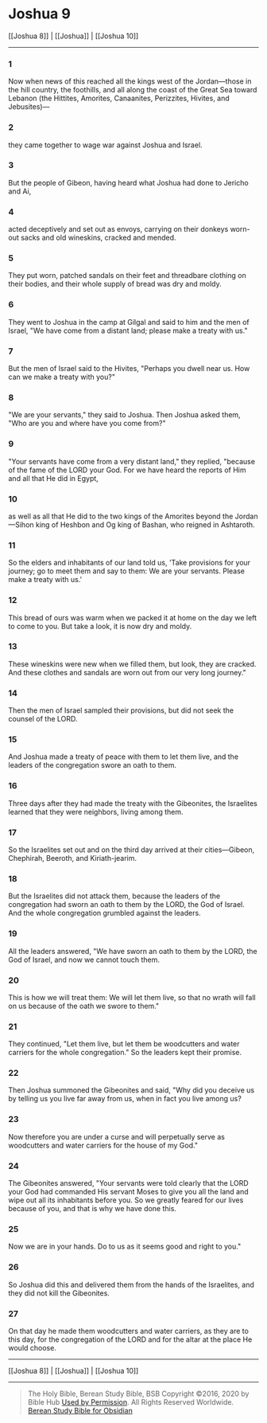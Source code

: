 # Joshua 9

[[Joshua 8]] | [[Joshua]] | [[Joshua 10]]

---

### 1
Now when news of this reached all the kings west of the Jordan—those in the hill country, the foothills, and all along the coast of the Great Sea toward Lebanon (the Hittites, Amorites, Canaanites, Perizzites, Hivites, and Jebusites)—

### 2
they came together to wage war against Joshua and Israel.

### 3
But the people of Gibeon, having heard what Joshua had done to Jericho and Ai,

### 4
acted deceptively and set out as envoys, carrying on their donkeys worn-out sacks and old wineskins, cracked and mended.

### 5
They put worn, patched sandals on their feet and threadbare clothing on their bodies, and their whole supply of bread was dry and moldy.

### 6
They went to Joshua in the camp at Gilgal and said to him and the men of Israel, "We have come from a distant land; please make a treaty with us."

### 7
But the men of Israel said to the Hivites, "Perhaps you dwell near us. How can we make a treaty with you?"

### 8
"We are your servants," they said to Joshua. Then Joshua asked them, "Who are you and where have you come from?"

### 9
"Your servants have come from a very distant land," they replied, "because of the fame of the LORD your God. For we have heard the reports of Him and all that He did in Egypt,

### 10
as well as all that He did to the two kings of the Amorites beyond the Jordan—Sihon king of Heshbon and Og king of Bashan, who reigned in Ashtaroth.

### 11
So the elders and inhabitants of our land told us, 'Take provisions for your journey; go to meet them and say to them: We are your servants. Please make a treaty with us.'

### 12
This bread of ours was warm when we packed it at home on the day we left to come to you. But take a look, it is now dry and moldy.

### 13
These wineskins were new when we filled them, but look, they are cracked. And these clothes and sandals are worn out from our very long journey."

### 14
Then the men of Israel sampled their provisions, but did not seek the counsel of the LORD.

### 15
And Joshua made a treaty of peace with them to let them live, and the leaders of the congregation swore an oath to them.

### 16
Three days after they had made the treaty with the Gibeonites, the Israelites learned that they were neighbors, living among them.

### 17
So the Israelites set out and on the third day arrived at their cities—Gibeon, Chephirah, Beeroth, and Kiriath-jearim.

### 18
But the Israelites did not attack them, because the leaders of the congregation had sworn an oath to them by the LORD, the God of Israel. And the whole congregation grumbled against the leaders.

### 19
All the leaders answered, "We have sworn an oath to them by the LORD, the God of Israel, and now we cannot touch them.

### 20
This is how we will treat them: We will let them live, so that no wrath will fall on us because of the oath we swore to them."

### 21
They continued, "Let them live, but let them be woodcutters and water carriers for the whole congregation." So the leaders kept their promise.

### 22
Then Joshua summoned the Gibeonites and said, "Why did you deceive us by telling us you live far away from us, when in fact you live among us?

### 23
Now therefore you are under a curse and will perpetually serve as woodcutters and water carriers for the house of my God."

### 24
The Gibeonites answered, "Your servants were told clearly that the LORD your God had commanded His servant Moses to give you all the land and wipe out all its inhabitants before you. So we greatly feared for our lives because of you, and that is why we have done this.

### 25
Now we are in your hands. Do to us as it seems good and right to you."

### 26
So Joshua did this and delivered them from the hands of the Israelites, and they did not kill the Gibeonites.

### 27
On that day he made them woodcutters and water carriers, as they are to this day, for the congregation of the LORD and for the altar at the place He would choose.

---

[[Joshua 8]] | [[Joshua]] | [[Joshua 10]]

---

> The Holy Bible, Berean Study Bible, BSB
> Copyright &copy;2016, 2020 by Bible Hub
> [Used by Permission](https://berean.bible/terms.htm). All Rights Reserved Worldwide.
> [Berean Study Bible for Obsidian](https://github.com/gapmiss/berean-study-bible-for-obsidian)

